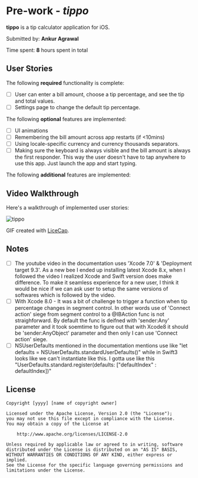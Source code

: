 # Pre-work - *tippo*

**tippo** is a tip calculator application for iOS.

Submitted by: **Ankur Agrawal**

Time spent: **8** hours spent in total

## User Stories

The following **required** functionality is complete:

* [ ] User can enter a bill amount, choose a tip percentage, and see the tip and total values.
* [ ] Settings page to change the default tip percentage.

The following **optional** features are implemented:

* [ ] UI animations 
* [ ] Remembering the bill amount across app restarts (if <10mins)
* [ ] Using locale-specific currency and currency thousands separators.
* [ ] Making sure the keyboard is always visible and the bill amount is always the first responder. This way the user doesn't have to tap anywhere to use this app. Just launch the app and start typing.

The following **additional** features are implemented:

## Video Walkthrough 

Here's a walkthrough of implemented user stories:

<img src='http://imgur.com/9voPmL8.gif' title='Tip Calculator' width='' alt='tippo' />

GIF created with [LiceCap](http://www.cockos.com/licecap/).

## Notes

* [ ] The youtube video in the documentation uses 'Xcode 7.0' & 'Deployment target 9.3'. As a new bee I ended up installing latest Xcode 8.x, when I followed the video I realized Xcode and Swift version does make difference. To make it seamless experience for a new user, I think it would be nice if we can ask user to setup the same versions of softwares which is followed by the video.  
* [ ] With Xcode 8.0 - It was a bit of challenge to trigger a function when tip percentage changes in segment control.
In other words use of 'Connect action' siege from segment control to a @IBAction func is not straighforward. By default the func is deifned with 'sender:Any' parameter and it took soemtime to figure out that with Xcode8 it should be 'sender:AnyObject' parameter and then only I can use 'Connect action' siege.  
* [ ] NSUserDefaults mentioned in the documentation mentions use like "let defaults = NSUserDefaults.standardUserDefaults()" while in Swift3 looks like we can't instantiate like this. I gotta use like this "UserDefaults.standard.register(defaults: ["defaultIndex" : defaultIndex])"

## License

    Copyright [yyyy] [name of copyright owner]

    Licensed under the Apache License, Version 2.0 (the "License");
    you may not use this file except in compliance with the License.
    You may obtain a copy of the License at

        http://www.apache.org/licenses/LICENSE-2.0

    Unless required by applicable law or agreed to in writing, software
    distributed under the License is distributed on an "AS IS" BASIS,
    WITHOUT WARRANTIES OR CONDITIONS OF ANY KIND, either express or implied.
    See the License for the specific language governing permissions and
    limitations under the License.
